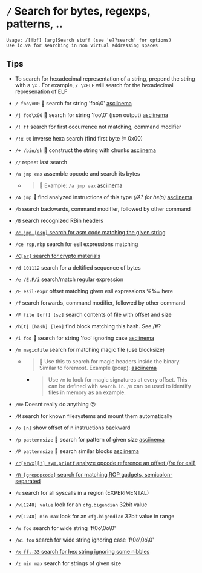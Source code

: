 <!-- TITLE: / Search -->

#  `/` Search for bytes, regexps, patterns, ..


```
Usage: /[!bf] [arg]Search stuff (see 'e??search' for options)
Use io.va for searching in non virtual addressing spaces
```


## Tips
  - To search for hexadecimal representation of a string, prepend the string with a `\x` . For example, `/ \xELF` will search for the hexadecimal represenation of ELF
- `/ foo\x00` 🚀 search for string 'foo\0' [asciinema](https://asciinema.org/a/Ecgm3K7peRKclEFWGM9fZyGrj)
- `/j foo\x00` 🚀 search for string 'foo\0' (json output) [asciinema](https://asciinema.org/a/UeE0hZZxMWzni2Fgq2Mc4xIJ5)
- `/! ff` search for first occurrence not matching, command modifier
- `/!x 00` inverse hexa search (find first byte != 0x00)
- `/+ /bin/sh` 🚀 construct the string with chunks [asciinema](https://asciinema.org/a/BPv5byYzyLrDoO2FxE1XR8tkX)
- `//` repeat last search
- `/a jmp eax` assemble opcode and search its bytes
  - > 🚀 Example: `/a jmp eax` [asciinema](https://asciinema.org/a/r9lxscaovPgJ2nS4d7AVnr0ne)

- `/A jmp` 🚀 find analyzed instructions of this type _(/A? for help)_ [asciinema](https://asciinema.org/a/QEjFcFC3eBjWRlUy2RseQigom)
- `/b` search backwards, command modifier, followed by other command
- `/B` search recognized RBin headers

- [ `/c jmp [esp]` search for asm code matching the given string](search/c)

- `/ce rsp,rbp` search for esil expressions matching

- [ `/C[ar]` search for crypto materials](search/capc)

- `/d 101112` search for a deltified sequence of bytes
- `/e /E.F/i` search/match regular expression
- `/E esil-expr` offset matching given esil expressions %%= here
- `/f` search forwards, command modifier, followed by other command
- `/F file [off] [sz]` search contents of file with offset and size
- `/h[t] [hash] [len]` find block matching this hash. See /#?
- `/i foo` 🚀 search for string 'foo' ignoring case [asciinema](https://asciinema.org/a/JbReEd7wnDvUIHexYr97UX5BZ)
- `/m magicfile` search for matching magic file (use blocksize)
  - > 🚀 Use this to search for magic headers inside the binary. Similar to foremost. Example (pcap): [asciinema](https://asciinema.org/a/gYd0YHsXdGx2xxgjTQh9FfMWa)

	- > Use `/m` to look for magic signatures at every offset. This can be defined with `search.in`. `/m` can be used to identify files in memory as an example.
- `/me` Doesnt really do anything 😕
- `/M` search for known filesystems and mount them automatically
- `/o [n]` show offset of n instructions backward
- `/p patternsize` 🚀 search for pattern of given size [asciinema](https://asciinema.org/a/rNuauFEXAHI11e9f6E5ByZpcS)
- `/P patternsize` 🚀 search similar blocks [asciinema](https://asciinema.org/a/8Pofps1JKB7gSSeuUdLBrfK3U)

- [ `/r[erwx][?] sym.printf` analyze opcode reference an offset (/re for esil)](search/r)

- [ `/R [grepopcode]` search for matching ROP gadgets, semicolon-separated](search/capr)

- `/s` search for all syscalls in a region (EXPERIMENTAL)
- `/v[1248] value` look for an `cfg.bigendian` 32bit value
- `/V[1248] min max` look for an `cfg.bigendian` 32bit value in range
- `/w foo` search for wide string 'f\0o\0o\0'
- `/wi foo` search for wide string ignoring case 'f\0o\0o\0'

- [ `/x ff..33` search for hex string ignoring some nibbles](search/x)

- `/z min max` search for strings of given size